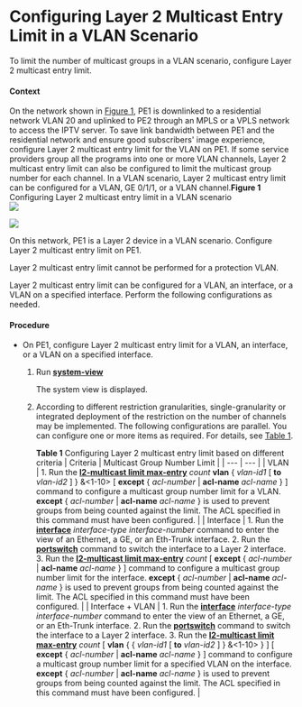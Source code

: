 Configuring Layer 2 Multicast Entry Limit in a VLAN Scenario
============================================================

To limit the number of multicast groups in a VLAN scenario, configure Layer 2 multicast entry limit.

#### Context

On the network shown in [Figure 1](#EN-US_TASK_0172367893__fig_dc_vrp_l2mc_cfg_005701), PE1 is downlinked to a residential network VLAN 20 and uplinked to PE2 through an MPLS or a VPLS network to access the IPTV server. To save link bandwidth between PE1 and the residential network and ensure good subscribers' image experience, configure Layer 2 multicast entry limit for the VLAN on PE1. If some service providers group all the programs into one or more VLAN channels, Layer 2 multicast entry limit can also be configured to limit the multicast group number for each channel. In a VLAN scenario, Layer 2 multicast entry limit can be configured for a VLAN, GE 0/1/1, or a VLAN channel.**Figure 1** Configuring Layer 2 multicast entry limit in a VLAN scenario  
![](images/fig_dc_vrp_l2mc_cfg_005701.png)  

![](../../../../public_sys-resources/note_3.0-en-us.png) 

On this network, PE1 is a Layer 2 device in a VLAN scenario. Configure Layer 2 multicast entry limit on PE1.

Layer 2 multicast entry limit cannot be performed for a protection VLAN.


Layer 2 multicast entry limit can be configured for a VLAN, an interface, or a VLAN on a specified interface. Perform the following configurations as needed.


#### Procedure

* On PE1, configure Layer 2 multicast entry limit for a VLAN, an interface, or a VLAN on a specified interface.
  1. Run [**system-view**](cmdqueryname=system-view)
     
     
     
     The system view is displayed.
  2. According to different restriction granularities, single-granularity or integrated deployment of the restriction on the number of channels may be implemented. The following configurations are parallel. You can configure one or more items as required. For details, see [Table 1](#EN-US_TASK_0172367893__tb_01).
     
     
     
     **Table 1** Configuring Layer 2 multicast entry limit based on different criteria
     | Criteria | Multicast Group Number Limit |
     | --- | --- |
     | VLAN | 1. Run the [**l2-multicast limit max-entry**](cmdqueryname=l2-multicast+limit+max-entry) *count* **vlan** { *vlan-id1* [ **to** *vlan-id2* ] } &<1-10> [ **except** { *acl-number* | **acl-name** *acl-name* } ] command to configure a multicast group number limit for a VLAN.  **except** { *acl-number* | **acl-name** *acl-name* } is used to prevent groups from being counted against the limit. The ACL specified in this command must have been configured. |
     | Interface | 1. Run the [**interface**](cmdqueryname=interface) *interface-type* *interface-number* command to enter the view of an Ethernet, a GE, or an Eth-Trunk interface. 2. Run the [**portswitch**](cmdqueryname=portswitch) command to switch the interface to a Layer 2 interface. 3. Run the [**l2-multicast limit max-entry**](cmdqueryname=l2-multicast+limit+max-entry) *count* [ **except** { *acl-number* | **acl-name** *acl-name* } ] command to configure a multicast group number limit for the interface.  **except** { *acl-number* | **acl-name** *acl-name* } is used to prevent groups from being counted against the limit. The ACL specified in this command must have been configured. |
     | Interface + VLAN | 1. Run the [**interface**](cmdqueryname=interface) *interface-type* *interface-number* command to enter the view of an Ethernet, a GE, or an Eth-Trunk interface. 2. Run the [**portswitch**](cmdqueryname=portswitch) command to switch the interface to a Layer 2 interface. 3. Run the [**l2-multicast limit max-entry**](cmdqueryname=l2-multicast+limit+max-entry) *count* [ **vlan** { { *vlan-id1* [ **to** *vlan-id2* ] } &<1-10> } ] [ **except** { *acl-number* | **acl-name** *acl-name* } ] command to configure a multicast group number limit for a specified VLAN on the interface.  **except** { *acl-number* | **acl-name** *acl-name* } is used to prevent groups from being counted against the limit. The ACL specified in this command must have been configured. |